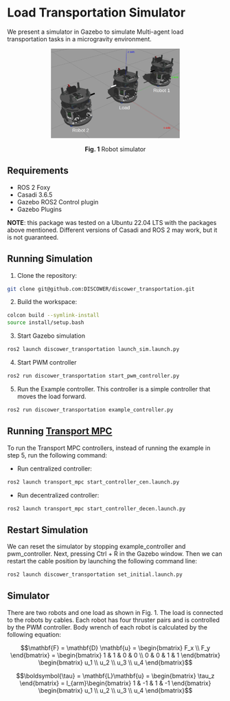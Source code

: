 # Load Transportation Simulator
We present a simulator in Gazebo to simulate Multi-agent load transportation tasks in a microgravity environment. 

<div align="center">
<img src="fig/simulator.png" width="300">

**Fig. 1** Robot simulator
</div>

## Requirements
- ROS 2 Foxy
- Casadi 3.6.5
- Gazebo ROS2 Control plugin
- Gazebo Plugins

**NOTE**: this package was tested on a Ubuntu 22.04 LTS with the packages above mentioned. Different versions of Casadi and ROS 2 may work, but it is not guaranteed.

## Running Simulation
1. Clone the repository:
```bash
git clone git@github.com:DISCOWER/discower_transportation.git
```
2. Build the workspace:
```bash
colcon build --symlink-install
source install/setup.bash 
```
3. Start Gazebo simulation
```bash
ros2 launch discower_transportation launch_sim.launch.py 
```
4. Start PWM controller
```bash
ros2 run discower_transportation start_pwm_controller.py 
```
5. Run the Example controller.
This controller is a simple controller that moves the load forward.

```bash
ros2 run discower_transportation example_controller.py 
```

## Running [Transport MPC](https://github.com/pSujet/transport_mpc)

To run the Transport MPC controllers, instead of running the example in step 5, run the following command:

* Run centralized controller:
```bash
ros2 launch transport_mpc start_controller_cen.launch.py
```

* Run decentralized controller:
```bash
ros2 launch transport_mpc start_controller_decen.launch.py
```

## Restart Simulation
We can reset the simulator by stopping example_controller and pwm_controller. Next, pressing Ctrl + R in the Gazebo window. Then we can restart the cable position by launching the following command line:
```bash
ros2 launch discower_transportation set_initial.launch.py 
```

## Simulator
There are two robots and one load as shown in Fig. 1. The load is connected to the robots by cables. Each robot has four thruster pairs and is controlled by the PWM controller. Body wrench of each robot is calculated by the following equation:
```math
\mathbf{F} = \mathbf{D} \mathbf{u} =
\begin{bmatrix}
    F_x \\ F_y 
\end{bmatrix} = 
\begin{bmatrix}
1 & 1 & 0 & 0 \\
0 & 0 & 1 & 1
\end{bmatrix}
\begin{bmatrix}
u_1 \\ u_2 \\ u_3 \\ u_4
\end{bmatrix}
```

```math
\boldsymbol{\tau} = \mathbf{L}\mathbf{u} =
\begin{bmatrix}
    \tau_z
\end{bmatrix} = 
l_{arm}\begin{bmatrix}
1 & -1 & 1 & -1
\end{bmatrix}
\begin{bmatrix}
u_1 \\ u_2 \\ u_3 \\ u_4
\end{bmatrix}
```



